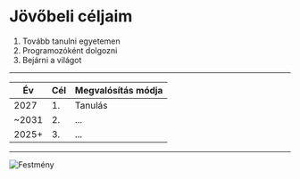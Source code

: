 # Jövőbeli céljaim
1. Tovább tanulni egyetemen
2. Programozóként dolgozni
3. Bejárni a világot
---
| Év  |Cél | Megvalósítás módja |
|-----|----|--------------------|
|2027 | 1. |      Tanulás       |
|~2031| 2. |        ...         |
|2025+| 3. |        ...         |
---
![Festmény](https://www.google.com/url?sa=i&url=https%3A%2F%2Fgaleriasavaria.hu%2Ftermekek%2Freszletek%2Ffestmeny%2F4601785%2FTajkep-festmeny-70-x-100-cm.%2F%3Fsrsltid%3DAfmBOoqDBZ-0KPVRYQeqMSKvB_tHdU1-AWtmc7w9OuzhFj6meYD5mnOD&psig=AOvVaw25buP5R7RBFapleFQYyJag&ust=1758181543292000&source=images&cd=vfe&opi=89978449&ved=0CBUQjRxqFwoTCJjQmeWm348DFQAAAAAdAAAAABAE)